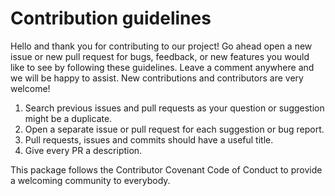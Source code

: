 # Contribution guidelines

Hello and thank you for contributing to our project! Go ahead open a new issue or new pull request for bugs,
feedback, or new features you would like to see by following these guidelines.
Leave a comment anywhere and we will be happy to assist. New contributions and contributors are very welcome!

1) Search previous issues and pull requests as your question or suggestion might be a duplicate.
2) Open a separate issue or pull request for each suggestion or bug report.
3) Pull requests, issues and commits should have a useful title.
4) Give every PR a description.

This package follows the Contributor Covenant Code of Conduct to provide a welcoming community to everybody.
